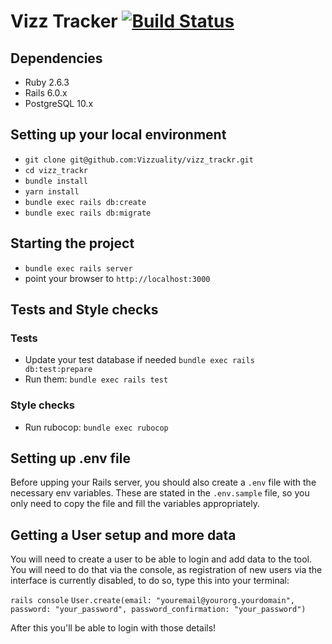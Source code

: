 # Vizz Tracker [![Build Status](https://travis-ci.org/Vizzuality/vizz_trackr.svg?branch=master)](https://travis-ci.org/Vizzuality/vizz_trackr)

## Dependencies

- Ruby 2.6.3
- Rails 6.0.x
- PostgreSQL 10.x

## Setting up your local environment

- `git clone git@github.com:Vizzuality/vizz_trackr.git`
- `cd vizz_trackr`
- `bundle install`
- `yarn install`
- `bundle exec rails db:create`
- `bundle exec rails db:migrate`

## Starting the project

- `bundle exec rails server`
- point your browser to `http://localhost:3000`

## Tests and Style checks

### Tests

- Update your test database if needed `bundle exec rails db:test:prepare`
- Run them: `bundle exec rails test`

### Style checks

- Run rubocop: `bundle exec rubocop`

## Setting up .env file

Before upping your Rails server, you should also create a `.env` file with the necessary env variables. These are stated in the `.env.sample` file, so you only need to copy the file and fill the variables appropriately.

## Getting a User setup and more data

You will need to create a user to be able to login and add data to the tool.
You will need to do that via the console, as registration of new users via the interface
is currently disabled, to do so, type this into your terminal:

`rails console`
`User.create(email: "youremail@yourorg.yourdomain", password: "your_password", password_confirmation: "your_password")`

After this you'll be able to login with those details!

